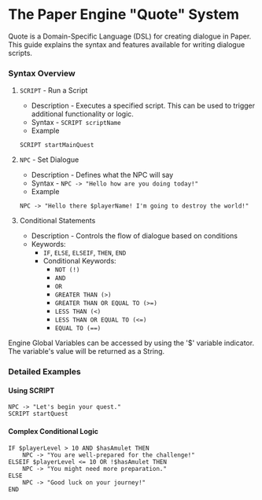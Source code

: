 # The Paper Engine "Quote" System
Quote is a Domain-Specific Language (DSL) for creating dialogue in Paper. This guide explains the syntax and features available for writing dialogue scripts. 

### Syntax Overview


1. `SCRIPT` - Run a Script
    * Description - Executes a specified script. This can be used to trigger additional functionality or logic.
    * Syntax - `SCRIPT scriptName`
    * Example
    ```PEQF
    SCRIPT startMainQuest
    ```

2. `NPC` - Set Dialogue
    * Description - Defines what the NPC will say
    * Syntax - `NPC -> "Hello how are you doing today!"`
    * Example
    ```PEQF
    NPC -> "Hello there $playerName! I'm going to destroy the world!"
    ```

3. Conditional Statements
    * Description - Controls the flow of dialogue based on conditions
    * Keywords:
        * `IF`, `ELSE`, `ELSEIF`, `THEN`, `END`
        * Conditional Keywords:
            * `NOT (!)`
            * `AND`
            * `OR`
            * `GREATER THAN (>)`
            * `GREATER THAN OR EQUAL TO (>=)`
            * `LESS THAN (<)`
            * `LESS THAN OR EQUAL TO (<=)`
            * `EQUAL TO (==)`


Engine Global Variables can be accessed by using the '$' variable indicator. The variable's value will be returned as a String. 

### Detailed Examples

#### Using SCRIPT

```PEQF
NPC -> "Let's begin your quest."
SCRIPT startQuest
```
#### Complex Conditional Logic

```PEQF
IF $playerLevel > 10 AND $hasAmulet THEN
    NPC -> "You are well-prepared for the challenge!"
ELSEIF $playerLevel <= 10 OR !$hasAmulet THEN
    NPC -> "You might need more preparation."
ELSE
    NPC -> "Good luck on your journey!"
END
```